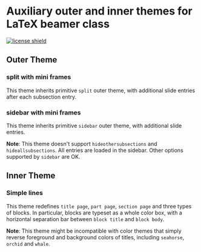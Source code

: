 # Auxiliary outer and inner themes for LaTeX beamer class

[![license shield]](https://github.com/louisstuart96/beamerauxtheme/blob/master/LICENSE)

[license shield]: https://img.shields.io/github/license/louisstuart96/beamerauxtheme.svg

## Outer Theme

### split with mini frames

This theme inherits primitive `split` outer theme, with additional slide entries after each subsection entry.

### sidebar with mini frames

This theme inherits primitive `sidebar` outer theme, with additional slide entries.

**Note**: This theme doesn't support `hideothersubsections` and `hideallsubsections`. All entries are loaded in the sidebar. Other options supported by `sidebar` are OK.

## Inner Theme

### Simple lines

This theme redefines `title page`, `part page`, `section page` and three types of blocks. In particular, blocks are typeset as a whole color box, with a horizontal separation bar between `block title` and `block body`.

**Note**: This theme might be incompatible with color themes that simply reverse foreground and background colors of titles, including `seahorse`, `orchid` and `whale`.
